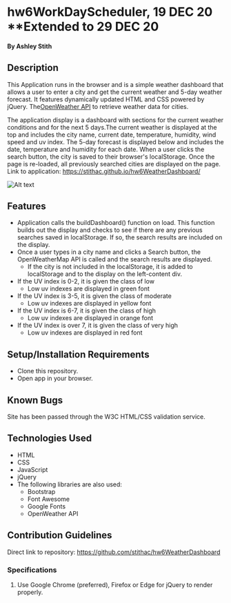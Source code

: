 # hw6WorkDayScheduler, 19 DEC 20 **Extended to 29 DEC 20
#### By Ashley Stith
## Description
This Application runs in the browser and is a simple weather dashboard that allows a user to enter a city and get the current weather and 5-day weather forecast. It features dynamically updated HTML and CSS powered by jQuery. The[OpenWeather API](https://openweathermap.org/api) to retrieve weather data for cities.

The application display is a dashboard with sections for the current weather conditions and for the next 5 days.The current weather is displayed at the top and includes the city name, current date, temperature, humidity, wind speed and uv index.  The 5-day forecast is displayed below and includes the date, temperature and humidity for each date. When a user clicks the search button, the city is saved to their browser's localStorage. Once the page is re-loaded, all previously searched cities are displayed on the page. Link to application: https://stithac.github.io/hw6WeatherDashboard/

![Alt text](./Assets/screenshot.png?raw=true)

## Features
* Application calls the buildDashboard() function on load.  This function builds out the display and checks to see if there are any previous searches saved in localStorage.  If so, the search results are included on the display.
* Once a user types in a city name and clicks a Search button, the OpenWeatherMap API is called and the search results are displayed.
    * If the city is not included in the localStorage, it is added to localStorage and to the display on the left-content div.
* If the UV index is 0-2, it is given the class of low
    * Low uv indexes are displayed in green font
* If the UV index is 3-5, it is given the class of moderate
    * Low uv indexes are displayed in yellow font
* If the UV index is 6-7, it is given the class of high
    * Low uv indexes are displayed in orange font
* If the UV index is over 7, it is given the class of very high
    * Low uv indexes are displayed in red font

## Setup/Installation Requirements
* Clone this repository.
* Open app in your browser.

## Known Bugs
Site has been passed through the W3C HTML/CSS validation service.

## Technologies Used
* HTML
* CSS
* JavaScript
* jQuery
* The following libraries are also used:
    * Bootstrap
    * Font Awesome
    * Google Fonts
    * OpenWeather API

## Contribution Guidelines
Direct link to repository: https://github.com/stithac/hw6WeatherDashboard

### Specifications
1. Use Google Chrome (preferred), Firefox or Edge for jQuery to render properly.
